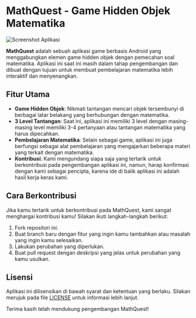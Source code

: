 # MathQuest - Game Hidden Objek Matematika

![Screenshot Aplikasi](URL_Gambar_Aplikasi)

**MathQuest** adalah sebuah aplikasi game berbasis Android yang menggabungkan elemen game hidden objek dengan pemecahan soal matematika. Aplikasi ini saat ini masih dalam tahap pengembangan dan dibuat dengan tujuan untuk membuat pembelajaran matematika lebih interaktif dan menyenangkan.

## Fitur Utama

- **Game Hidden Objek**: Nikmati tantangan mencari objek tersembunyi di berbagai latar belakang yang berhubungan dengan matematika.
- **3 Level Tantangan**: Saat ini, aplikasi ini memiliki 3 level dengan masing-masing level memiliki 3-4 pertanyaan atau tantangan matematika yang harus dipecahkan.
- **Pembelajaran Matematika**: Selain sebagai game, aplikasi ini juga berfungsi sebagai alat pembelajaran yang mengajarkan beberapa materi yang terkait dengan matematika.
- **Kontribusi**: Kami mengundang siapa saja yang tertarik untuk berkontribusi pada pengembangan aplikasi ini, namun, harap konfirmasi dengan kami sebagai pencipta, karena ide di balik aplikasi ini adalah hasil kerja keras kami.

## Cara Berkontribusi

Jika kamu tertarik untuk berkontribusi pada MathQuest, kami sangat menghargai kontribusi kamu! Silakan ikuti langkah-langkah berikut:

1. Fork repositori ini.
2. Buat branch baru dengan fitur yang ingin kamu tambahkan atau masalah yang ingin kamu selesaikan.
3. Lakukan perubahan yang diperlukan.
4. Buat pull request dengan deskripsi yang jelas untuk perubahan yang kamu usulkan.

## Lisensi

Aplikasi ini dilisensikan di bawah syarat dan ketentuan yang berlaku. Silakan merujuk pada file [LICENSE]('LICENSE') untuk informasi lebih lanjut.

Terima kasih telah mendukung pengembangan MathQuest!
